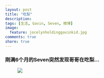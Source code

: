 ```yaml
---
layout: post
title: "吃梨"
description: 
tags: [生活, Gavin, Seven, 微博]
image:
  feature: jocelynholdinggavinkid.jpg
comments: true
share: true
---
```


### 刚满6个月的Seven突然发现哥哥在吃梨... ###


<figure>
  <a  href="{{ site.url }}/images/2014-03-26a.jpg">
  <img src="{{ site.url }}/images/2014-03-26a.jpg">
  </a>
</figure>

